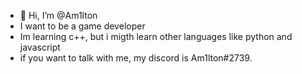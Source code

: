 - 👋 Hi, I’m @Am1lton
- I want to be a game developer
- Im learning c++, but i migth learn other languages like python and javascript
- if you want to talk with me, my discord is Am1lton#2739.

<!---
Am1lton/Am1lton is a ✨ special ✨ repository because its `README.md` (this file) appears on your GitHub profile.
You can click the Preview link to take a look at your changes.
--->
